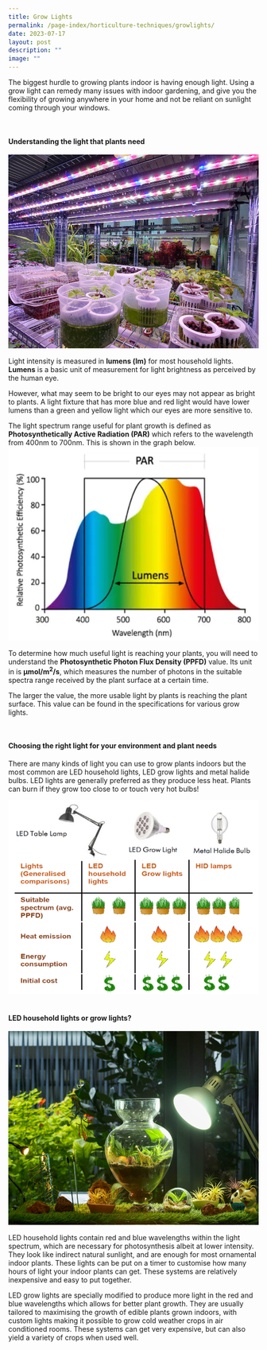 ```yaml
---
title: Grow Lights
permalink: /page-index/horticulture-techniques/growlights/
date: 2023-07-17
layout: post
description: ""
image: ""
---
```

<section>
<p>The biggest hurdle to growing plants indoor is having enough light. Using a grow light can remedy many issues with indoor gardening, and give you the flexibility of growing anywhere in your home and not be reliant on sunlight coming through your windows. </p>
</section>
<br>

<section>
<h4>Understanding the light that plants need</h4>
	<img style="height:390px; width:520px" src="/images/Hardscapes/Growlight_JacChua%20(2).jpg">
<p>Light intensity is measured in <b>lumens (lm)</b> for most household lights. <b>Lumens</b> is a basic unit of measurement for light brightness as perceived by the human eye.</p>
<p>However, what may seem to be bright to our eyes may not appear as bright to plants. A light fixture that has more blue and red light would have lower lumens than a green and yellow light which our eyes are more sensitive to.</p>  
<p>The light spectrum range useful for plant growth is defined as <b>Photosynthetically Active Radiation (PAR)</b> which refers to the wavelength from 400nm to 700nm. This is shown in the graph below.
	<img style="height:390px; width:520px" src="/images/Horti%20techniques/grow%20lights%20wavelength.png">
</p><p>To determine how much useful light is reaching your plants, you will need to understand the <b>Photosynthetic Photon Flux Density (PPFD)</b> value. Its unit in is <b>µmol/m<sup>2</sup>/s</b>, which measures the number of photons in the suitable spectra range received by the plant surface at a certain time.</p>
<p>The larger the value, the more usable light by plants is reaching the plant surface. This value can be found in the specifications for various grow lights.</p>
</section>
<br>
<section>
<h4>Choosing the right light for your environment and plant needs</h4>
<p>There are many kinds of light you can use to grow plants indoors but the most common are LED household lights, LED grow lights and metal halide bulbs. LED lights are generally preferred as they produce less heat. Plants can burn if they grow too close to or touch very hot bulbs! </p>
	<img style="height:390px; width:520px" src="/images/Horti%20techniques/grow%20lights%20table.png">
</section>
<br>
<section>
<h4>LED household lights or grow lights?</h4>
		<img style="height:390px; width:520px" src="/images/Hardscapes/Growlight_JacChua%20(1).jpg">
<p>LED household lights contain red and blue wavelengths within the light spectrum, which are necessary for photosynthesis albeit at lower intensity. They look like indirect natural sunlight, and are enough for most ornamental indoor plants. These lights can be put on a timer to customise how many hours of light your indoor plants can get. These systems are relatively inexpensive and easy to put together.
</p><p>LED grow lights are specially modified to produce more light in the red and blue wavelengths which allows for better plant growth. They are usually tailored to maximising the growth of edible plants grown indoors, with custom lights making it possible to grow cold weather crops in air conditioned rooms. These systems can get very expensive, but can also yield a variety of crops when used well. </p>
</section>